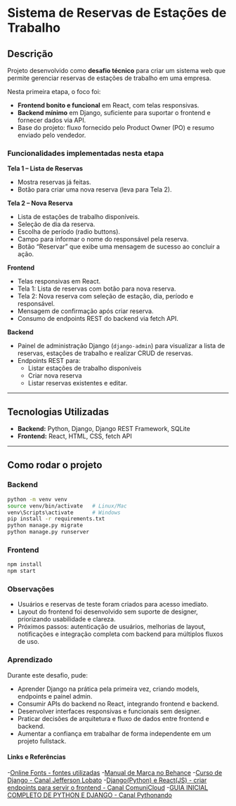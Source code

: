 # Sistema de Reservas de Estações de Trabalho

## Descrição

Projeto desenvolvido como **desafio técnico** para criar um sistema web que permite gerenciar reservas de estações de trabalho em uma empresa.

Nesta primeira etapa, o foco foi:

- **Frontend bonito e funcional** em React, com telas responsivas.
- **Backend mínimo** em Django, suficiente para suportar o frontend e fornecer dados via API.
- Base do projeto: fluxo fornecido pelo Product Owner (PO) e resumo enviado pelo vendedor.  


### Funcionalidades implementadas nesta etapa

**Tela 1 – Lista de Reservas**
- Mostra reservas já feitas.
- Botão para criar uma nova reserva (leva para Tela 2).

**Tela 2 – Nova Reserva**
- Lista de estações de trabalho disponíveis.
- Seleção de dia da reserva.
- Escolha de período (radio buttons).
- Campo para informar o nome do responsável pela reserva.
- Botão “Reservar” que exibe uma mensagem de sucesso ao concluir a ação.

**Frontend**  
- Telas responsivas em React.  
- Tela 1: Lista de reservas com botão para nova reserva.  
- Tela 2: Nova reserva com seleção de estação, dia, período e responsável.  
- Mensagem de confirmação após criar reserva.  
- Consumo de endpoints REST do backend via fetch API.  

**Backend**
- Painel de administração Django (`django-admin`) para visualizar a lista de reservas, estações de trabalho e realizar CRUD de reservas.
- Endpoints REST para:
  - Listar estações de trabalho disponíveis
  - Criar nova reserva
  - Listar reservas existentes e editar.

---


## Tecnologias Utilizadas

- **Backend:** Python, Django, Django REST Framework, SQLite
- **Frontend:** React, HTML, CSS, fetch API

---

## Como rodar o projeto

### Backend

```bash
python -m venv venv
source venv/bin/activate   # Linux/Mac
venv\Scripts\activate      # Windows
pip install -r requirements.txt
python manage.py migrate
python manage.py runserver
```

### Frontend
```bash
npm install
npm start
```


### Observações

- Usuários e reservas de teste foram criados para acesso imediato.
- Layout do frontend foi desenvolvido sem suporte de designer, priorizando usabilidade e clareza.
- Próximos passos: autenticação de usuários, melhorias de layout, notificações e integração completa com backend para múltiplos fluxos de uso.

### Aprendizado

Durante este desafio, pude:

- Aprender Django na prática pela primeira vez, criando models, endpoints e painel admin.
- Consumir APIs do backend no React, integrando frontend e backend.
- Desenvolver interfaces responsivas e funcionais sem designer.
- Praticar decisões de arquitetura e fluxo de dados entre frontend e backend.
- Aumentar a confiança em trabalhar de forma independente em um projeto fullstack.


#### Links e Referências

-<a href="https://online-fonts.com/" target="_blank">Online Fonts - fontes utilizadas</a>
-<a href="https://www.behance.net/gallery/116142669/Guille-Manual-de-marca" target="_blank">Manual de Marca no Behance</a>
-<a href="https://www.youtube.com/watch?v=p5MCJLIn_is&list=PLLVddSbilcumgeyk0z6ko5U_FYPfbRO2C&index=2" target="_blank">Curso de Django - Canal Jefferson Lobato</a>
-<a href="https://www.youtube.com/watch?v=LY_-FXNVidE" target="_blank">Django(Python) e React(JS) - criar endpoints para servir o frontend - Canal ComuniCloud</a>
-<a href="https://www.youtube.com/watch?v=YW113aC8TII" target="_blank">GUIA INICIAL COMPLETO DE PYTHON E DJANGO - Canal Pythonando</a>

